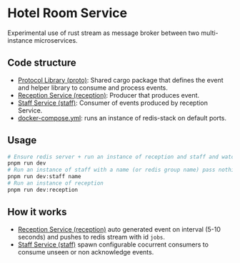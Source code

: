 # Hotel Room Service

Experimental use of rust stream as message broker between two multi-instance microservices.

## Code structure

- [Protocol Library (proto)]: Shared cargo package that defines the event and helper library to
  consume and process events.
- [Reception Service (reception)]: Producer that produces event.
- [Staff Service (staff)]: Consumer of events produced by reception Service.
- [docker-compose.yml]: runs an instance of redis-stack on default ports.

## Usage

```bash
# Ensure redis server + run an instance of reception and staff and watch source code
pnpm run dev
# Run an instance of staff with a name (or redis group name) pass nothing to use auto generated id
pnpm run dev:staff name
# Run an instance of reception
pnpm run dev:reception
```

## How it works

- [Reception Service (reception)] auto generated event on interval (5-10 seconds) and pushes to redis stream with id `jobs`.
- [Staff Service (staff)] spawn configurable cocurrent consumers to consume unseen or non acknowledge events.


[Staff Service (staff)]: ./services/staff
[Protocol Library (proto)]: ./services/proto
[Reception Service (reception)]: ./services/reception
[docker-compose.yml]: ./docker-compose.yml
